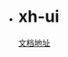 - # xh-ui
  
  
  [文档地址](https://coderyjw.github.io/jw-ui-website/index.html#/home)

<!-- - ## 运行步骤
  
  1. 运行 yarn
  2. 运行 yarn dev
  3. 打开 [http://127.0.0.1:3000](http://127.0.0.1:3000/)
  
  ## 官网打包步骤
  
  1. 运行 yarn
  2. 运行 yarn build
  3. 得到的 dist 目录就是官网源代码
  4. 编辑并运行 sh deploy.sh 就可以上传到 Github 或码云等支持 Pages 功能的平台
  
  ## 库文件打包步骤
  
  1. 运行 rollup -c
  2. 得到的 dist/lib 目录就是编译后的库文件所在目录 -->
